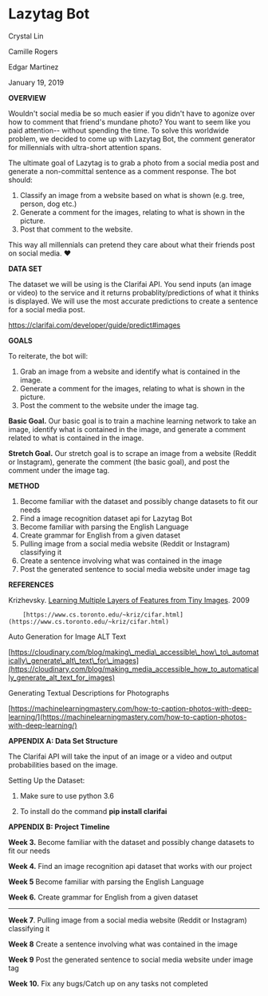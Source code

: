 # Lazytag Bot

Crystal Lin

Camille Rogers

Edgar Martinez

January 19, 2019

**OVERVIEW**

Wouldn't social media be so much easier if you didn't have to agonize over how to comment that friend's mundane photo? You want to seem like you paid attention-- without spending the time. To solve this worldwide problem, we decided to come up with Lazytag Bot, the comment generator for millennials with ultra-short attention spans.

The ultimate goal of Lazytag is to grab a photo from a social media post and generate a  non-committal sentence as a comment response. The bot should:

1. Classify an image from a website based on what is shown  (e.g. tree, person, dog etc.)
2. Generate a comment for the images, relating to what is shown in the picture.
3. Post that comment to the website.

This way all millennials can pretend they care about what their friends post on social media. ♥️

**DATA SET**

The dataset we will be using is the Clarifai API. You send inputs (an image or video) to the service and it returns probablity/predictions of what it thinks is displayed. We will use the most accurate predictions to create a sentence for a social media post. 

 https://clarifai.com/developer/guide/predict#images

**GOALS**

To reiterate, the bot will:

1. Grab an image from a website and identify what is contained in the image.
2. Generate a comment for the images, relating to what is shown in the picture.
3. Post the comment to the website under the image tag.

**Basic Goal.** Our basic goal is to train a machine learning network to take an image, identify what is contained in the image, and generate a comment related to what is contained in the image.

**Stretch Goal.** Our stretch goal is to scrape an image from a website (Reddit or Instagram), generate the comment (the basic goal), and post the comment under the image tag.



**METHOD**

1. Become familiar with the dataset and possibly change datasets to fit our needs
2. Find a image recognition dataset api for Lazytag Bot 
3. Become familiar with parsing the English Language
4. Create grammar for English from a given dataset
5. Pulling image from a social media website (Reddit or Instagram) classifying it
6. Create a sentence involving what was contained in the image
7. Post the generated sentence to social media website under image tag

**REFERENCES**

Krizhevsky. [Learning Multiple Layers of Features from Tiny Images](https://www.cs.toronto.edu/~kriz/learning-features-2009-TR.pdf). 2009

        [https://www.cs.toronto.edu/~kriz/cifar.html](https://www.cs.toronto.edu/~kriz/cifar.html)

Auto Generation for Image ALT Text

[https://cloudinary.com/blog/making\_media\_accessible\_how\_to\_automatically\_generate\_alt\_text\_for\_images](https://cloudinary.com/blog/making_media_accessible_how_to_automatically_generate_alt_text_for_images)

Generating Textual Descriptions for Photographs

[https://machinelearningmastery.com/how-to-caption-photos-with-deep-learning/](https://machinelearningmastery.com/how-to-caption-photos-with-deep-learning/)

**APPENDIX A: Data Set Structure**

The Clarifai API will take the input of an image or a video and output probabilities based on the image.

Setting Up the Dataset:

1. Make sure to use python 3.6

2. To install do the command **pip install clarifai**

**APPENDIX B: Project Timeline**

**Week 3.** Become familiar with the dataset and possibly change datasets to fit our needs

**Week 4.** Find an image recognition api dataset that works with our project

**Week 5** Become familiar with parsing the English Language

**Week 6.** Create grammar for English from a given dataset

**   **

**Week 7**. Pulling image from a social media website (Reddit or Instagram) classifying it

**Week 8** Create a sentence involving what was contained in the image

**Week 9** Post the generated sentence to social media website under image tag

**Week 10.** Fix any bugs/Catch up on any tasks not completed
